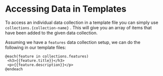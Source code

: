 # Accessing Data in Templates

To access an individual data collection in a template file you can simply use `collections.{collection-name}` . This will give you an array of items that have been added to the given data collection.

Assuming we have a `features` data collection setup, we can do the following in our template files:

```
@each(feature in collections.features)
 <h3>{{feature.title}}</h3>
 <p>{{feature.description}}</p>
@endeach
```
